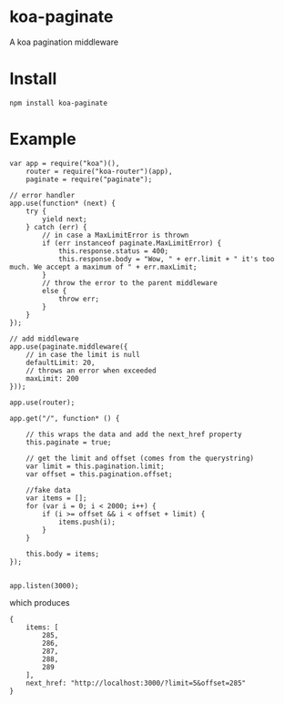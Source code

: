 koa-paginate
============

A koa pagination middleware

Install
============
    npm install koa-paginate

Example
============
    var app = require("koa")(),
        router = require("koa-router")(app),
        paginate = require("paginate");
    
    // error handler
    app.use(function* (next) {
        try {
            yield next;
        } catch (err) {
            // in case a MaxLimitError is thrown
            if (err instanceof paginate.MaxLimitError) {
                this.response.status = 400;
                this.response.body = "Wow, " + err.limit + " it's too much. We accept a maximum of " + err.maxLimit;
            }
            // throw the error to the parent middleware
            else {
                throw err;
            }
        }
    });
    
    // add middleware
    app.use(paginate.middleware({
        // in case the limit is null
        defaultLimit: 20,
        // throws an error when exceeded
        maxLimit: 200
    }));
    
    app.use(router);
    
    app.get("/", function* () {
    
        // this wraps the data and add the next_href property
        this.paginate = true;

		// get the limit and offset (comes from the querystring)
        var limit = this.pagination.limit;
        var offset = this.pagination.offset;
    
	    //fake data
        var items = [];
        for (var i = 0; i < 2000; i++) {
            if (i >= offset && i < offset + limit) {
                items.push(i);
            }
        }
    
        this.body = items;
    });
    
    
    app.listen(3000);

which produces

    {
	    items: [
		    285,
		    286,
		    287,
		    288,
		    289
	    ],
	    next_href: "http://localhost:3000/?limit=5&offset=285"
    }

